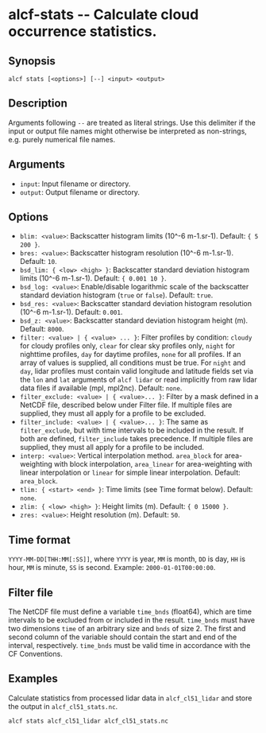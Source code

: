 
alcf-stats -- Calculate cloud occurrence statistics.
==========

Synopsis
--------

    alcf stats [<options>] [--] <input> <output>

Description
-----------

Arguments following `--` are treated as literal strings. Use this delimiter if the input or output file names might otherwise be interpreted as non-strings, e.g. purely numerical file names.

Arguments
---------

- `input`: Input filename or directory.
- `output`: Output filename or directory.

Options
-------

- `blim: <value>`: Backscatter histogram limits (10^-6 m-1.sr-1). Default: `{ 5 200 }`.
- `bres: <value>`: Backscatter histogram resolution (10^-6 m-1.sr-1). Default: `10`.
- `bsd_lim: { <low> <high> }`: Backscatter standard deviation histogram limits (10^-6 m-1.sr-1). Default: `{ 0.001 10 }`.
- `bsd_log: <value>`: Enable/disable logarithmic scale of the backscatter standard deviation histogram (`true` or `false`). Default: `true`.
- `bsd_res: <value>`: Backscatter standard deviation histogram resolution (10^-6 m-1.sr-1). Default: `0.001`.
- `bsd_z: <value>`: Backscatter standard deviation histogram height (m). Default: `8000`.
- `filter: <value> | { <value> ... }`: Filter profiles by condition: `cloudy` for cloudy profiles only, `clear` for clear sky profiles only, `night` for nighttime profiles, `day` for daytime profiles, `none` for all profiles. If an array of values is supplied, all conditions must be true. For `night` and `day`, lidar profiles must contain valid longitude and latitude fields set via the `lon` and `lat` arguments of `alcf lidar` or read implicitly from raw lidar data files if available (mpl, mpl2nc). Default: `none`.
- `filter_exclude: <value> | { <value>... }`: Filter by a mask defined in a NetCDF file, described below under Filter file. If multiple files are supplied, they must all apply for a profile to be excluded.
- `filter_include: <value> | { <value>... }`: The same as `filter_exclude`, but with time intervals to be included in the result. If both are defined, `filter_include` takes precedence. If multiple files are supplied, they must all apply for a profile to be included.
- `interp: <value>`: Vertical interpolation method. `area_block` for area-weighting with block interpolation, `area_linear` for area-weighting with linear interpolation or `linear` for simple linear interpolation. Default: `area_block`.
- `tlim: { <start> <end> }`: Time limits (see Time format below). Default: `none`.
- `zlim: { <low> <high> }`: Height limits (m). Default: `{ 0 15000 }`.
- `zres: <value>`: Height resolution (m). Default: `50`.

Time format
-----------

`YYYY-MM-DD[THH:MM[:SS]]`, where `YYYY` is year, `MM` is month, `DD` is day, `HH` is hour, `MM` is minute, `SS` is second. Example: `2000-01-01T00:00:00`.

Filter file
----------

The NetCDF file must define a variable `time_bnds` (float64), which are time intervals to be excluded from or included in the result. `time_bnds` must have two dimensions `time` of an arbitrary size and `bnds` of size 2. The first and second column of the variable should contain the start and end of the interval, respectively. `time_bnds` must be valid time in accordance with the CF Conventions.

Examples
--------

Calculate statistics from processed lidar data in `alcf_cl51_lidar` and store the output in `alcf_cl51_stats.nc`.

    alcf stats alcf_cl51_lidar alcf_cl51_stats.nc
	